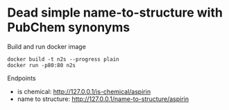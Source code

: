 # Dead simple name-to-structure with PubChem synonyms

Build and run docker image

```
docker build -t n2s --progress plain
docker run -p80:80 n2s
```

Endpoints
- is chemical: http://127.0.0.1/is-chemical/aspirin
- name to structure: http://127.0.0.1/name-to-structure/aspirin